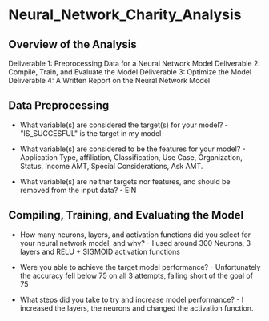 # Neural_Network_Charity_Analysis

## Overview of the Analysis
Deliverable 1: Preprocessing Data for a Neural Network Model
Deliverable 2: Compile, Train, and Evaluate the Model
Deliverable 3: Optimize the Model
Deliverable 4: A Written Report on the Neural Network Model 

## Data Preprocessing
- What variable(s) are considered the target(s) for your model? - "IS_SUCCESFUL" is the target in my model

- What variable(s) are considered to be the features for your model? - Application Type, affiliation, Classification, Use Case, Organization, Status, Income AMT, Special Considerations, Ask AMT. 

- What variable(s) are neither targets nor features, and should be removed from the input data? - EIN

## Compiling, Training, and Evaluating the Model
- How many neurons, layers, and activation functions did you select for your neural network model, and why? - I used around 300 Neurons, 3 layers and RELU + SIGMOID activation functions

- Were you able to achieve the target model performance? - Unfortunately the accuracy fell below 75 on all 3 attempts, falling short of the goal of 75

- What steps did you take to try and increase model performance? - I increased the layers, the neurons and changed the activation function.
